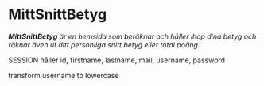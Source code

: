 # __**MittSnittBetyg**__

_**MittSnittBetyg** är en hemsida som beräknar och håller ihop dina betyg och räknar även ut ditt personliga snitt betyg eller total poäng._

SESSION håller id, firstname, lastname, mail, username, password

transform username to lowercase 